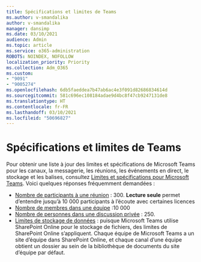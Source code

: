 ```yaml
---
title: Spécifications et limites de Teams
ms.author: v-smandalika
author: v-smandalika
manager: dansimp
ms.date: 03/10/2021
audience: Admin
ms.topic: article
ms.service: o365-administration
ROBOTS: NOINDEX, NOFOLLOW
localization_priority: Priority
ms.collection: Adm_O365
ms.custom:
- "9091"
- "9005274"
ms.openlocfilehash: 6db5faeddea7b47ab6ac4e3f091d82686834614d
ms.sourcegitcommit: 581c696ec108184adae9d4bc8f47cb9247131de8
ms.translationtype: HT
ms.contentlocale: fr-FR
ms.lasthandoff: 03/10/2021
ms.locfileid: "50696827"
---
```

# <a name="teams-limits-and-specifications"></a>Spécifications et limites de Teams

Pour obtenir une liste à jour des limites et spécifications de Microsoft Teams pour les canaux, la messagerie, les réunions, les événements en direct, le stockage et les balises, consultez [Limites et spécifications pour Microsoft Teams](https://docs.microsoft.com/microsoftteams/limits-specifications-teams). Voici quelques réponses fréquemment demandées :

- [Nombre de participants à une réunion](https://docs.microsoft.com/microsoftteams/limits-specifications-teams#meetings-and-calls) : 300. **Lecture seule** permet d’entendre jusqu’à 10 000 participants à l’écoute avec certaines licences
- [Nombre de membres dans une équipe](https://docs.microsoft.com/microsoftteams/limits-specifications-teams#teams-and-channels) :10 000
- [Nombre de personnes dans une discussion privée](https://docs.microsoft.com/microsoftteams/limits-specifications-teams#chat) : 250. 
- [Limites de stockage de données](https://docs.microsoft.com/microsoftteams/limits-specifications-teams#storage) : puisque Microsoft Teams utilise SharePoint Online pour le stockage de fichiers, des limites de SharePoint Online s’appliquent. Chaque équipe de Microsoft Teams a un site d’équipe dans SharePoint Online, et chaque canal d’une équipe obtient un dossier au sein de la bibliothèque de documents du site d’équipe par défaut.

